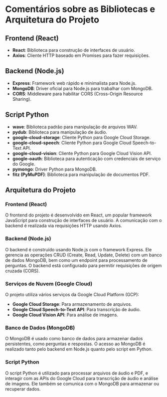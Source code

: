 # Comentários sobre as Bibliotecas e Arquitetura do Projeto

## Frontend (React)
- **React**: Biblioteca para construção de interfaces de usuário.
- **Axios**: Cliente HTTP baseado em Promises para fazer requisições.

## Backend (Node.js)
- **Express**: Framework web rápido e minimalista para Node.js.
- **MongoDB**: Driver oficial para Node.js para trabalhar com MongoDB.
- **CORS**: Middleware para habilitar CORS (Cross-Origin Resource Sharing).

## Script Python
- **wave**: Biblioteca padrão para manipulação de arquivos WAV.
- **pydub**: Biblioteca para manipulação de áudio.
- **google-cloud-storage**: Cliente Python para Google Cloud Storage.
- **google-cloud-speech**: Cliente Python para Google Cloud Speech-to-Text API.
- **google-cloud-vision**: Cliente Python para Google Cloud Vision API.
- **google-oauth**: Biblioteca para autenticação com credenciais de serviço do Google.
- **pymongo**: Driver Python para MongoDB.
- **fitz (PyMuPDF)**: Biblioteca para manipulação de documentos PDF.

## Arquitetura do Projeto

### Frontend (React)
O frontend do projeto é desenvolvido em React, um popular framework JavaScript para construção de interfaces de usuário. A comunicação com o backend é realizada via requisições HTTP usando Axios.

### Backend (Node.js)
O backend é construído usando Node.js com o framework Express. Ele gerencia as operações CRUD (Create, Read, Update, Delete) com um banco de dados MongoDB, bem como um endpoint para processamento de perguntas. O backend está configurado para permitir requisições de origem cruzada (CORS).

### Serviços de Nuvem (Google Cloud)
O projeto utiliza vários serviços da Google Cloud Platform (GCP):
- **Google Cloud Storage**: Para armazenamento de arquivos.
- **Google Cloud Speech-to-Text API**: Para transcrição de áudio.
- **Google Cloud Vision API**: Para análise de imagens.

### Banco de Dados (MongoDB)
O MongoDB é usado como banco de dados para armazenar dados persistentes, como perguntas e respostas. O acesso ao MongoDB é realizado tanto pelo backend em Node.js quanto pelo script em Python.

### Script Python
O script Python é utilizado para processar arquivos de áudio e PDF, e interagir com as APIs do Google Cloud para transcrição de áudio e análise de imagens. Ele também se comunica com o MongoDB para armazenar ou recuperar dados.

